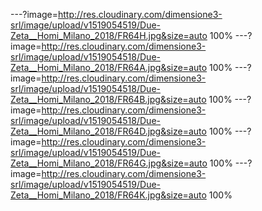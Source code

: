 ---?image=http://res.cloudinary.com/dimensione3-srl/image/upload/v1519054519/Due-Zeta__Homi_Milano_2018/FR64H.jpg&size=auto 100%
---?image=http://res.cloudinary.com/dimensione3-srl/image/upload/v1519054518/Due-Zeta__Homi_Milano_2018/FR64A.jpg&size=auto 100%
---?image=http://res.cloudinary.com/dimensione3-srl/image/upload/v1519054518/Due-Zeta__Homi_Milano_2018/FR64B.jpg&size=auto 100%
---?image=http://res.cloudinary.com/dimensione3-srl/image/upload/v1519054518/Due-Zeta__Homi_Milano_2018/FR64D.jpg&size=auto 100%
---?image=http://res.cloudinary.com/dimensione3-srl/image/upload/v1519054519/Due-Zeta__Homi_Milano_2018/FR64G.jpg&size=auto 100%
---?image=http://res.cloudinary.com/dimensione3-srl/image/upload/v1519054519/Due-Zeta__Homi_Milano_2018/FR64K.jpg&size=auto 100%